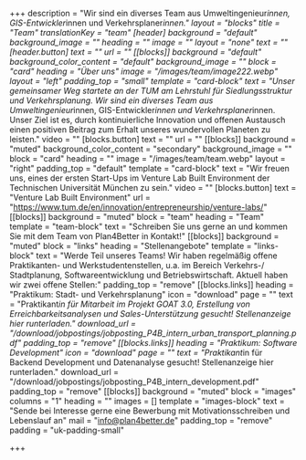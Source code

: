+++
description = "Wir sind ein diverses Team aus Umweltingenieur*innen, GIS-Entwickler*innen und Verkehrsplaner*innen."
layout = "blocks"
title = "Team"
translationKey = "team"
[header]
background = "default"
background_image = ""
heading = ""
image = ""
layout = "none"
text = ""
[header.button]
text = ""
url = ""
[[blocks]]
background = "default"
background_color_content = "default"
background_image = ""
block = "card"
heading = "Über uns"
image = "/images/team/image222.webp"
layout = "left"
padding_top = "small"
template = "card-block"
text = "Unser gemeinsamer Weg startete an der TUM am Lehrstuhl für Siedlungsstruktur und Verkehrsplanung. Wir sind ein diverses Team aus Umweltingenieur*innen, GIS-Entwickler*innen und Verkehrsplaner*innen. Unser Ziel ist es, durch kontinuierliche Innovation und offenen Austausch einen positiven Beitrag zum Erhalt unseres wundervollen Planeten zu leisten."
video = ""
[blocks.button]
text = ""
url = ""
[[blocks]]
background = "muted"
background_color_content = "secondary"
background_image = ""
block = "card"
heading = ""
image = "/images/team/team.webp"
layout = "right"
padding_top = "default"
template = "card-block"
text = "Wir freuen uns, eines der ersten Start-Ups im Venture Lab Built Environment der Technischen Universität München zu sein."
video = ""
[blocks.button]
text = "Venture Lab Built Environment"
url = "https://www.tum.de/en/innovation/entrepreneurship/venture-labs/"
[[blocks]]
background = "muted"
block = "team"
heading = "Team"
template = "team-block"
text = "Schreiben Sie uns gerne an und kommen Sie mit dem Team von Plan4Better in Kontakt!"
[[blocks]]
background = "muted"
block = "links"
heading = "Stellenangebote"
template = "links-block"
text = "Werde Teil unseres Teams! Wir haben regelmäßig offene Praktikanten- und Werkstudentenstellen, u.a. im Bereich Verkehrs-/ Stadtplanung, Softwareentwicklung und Betriebswirtschaft. Aktuell haben wir zwei offene Stellen:"
padding_top = "remove"
[[blocks.links]]
heading = "Praktikum: Stadt- und Verkehrsplanung"
icon = "download"
page = ""
text = "Praktikant*in für Mitarbeit im Projekt GOAT 3.0, Erstellung von Erreichbarkeitsanalysen und Sales-Unterstützung gesucht! Stellenanzeige hier runterladen."
download_url = "/download/jobpostings/jobposting_P4B_intern_urban_transport_planning.pdf"
padding_top = "remove"
[[blocks.links]]
heading = "Praktikum: Software Development"
icon = "download"
page = ""
text = "Praktikant*in für Backend Development und Datenanalyse gesucht! Stellenanzeige hier runterladen."
download_url = "/download/jobpostings/jobposting_P4B_intern_development.pdf"
padding_top = "remove"
[[blocks]]
background = "muted"
block = "images"
columns = "1"
heading = ""
images = []
template = "images-block"
text = "Sende bei Interesse gerne eine Bewerbung mit Motivationsschreiben und Lebenslauf an"
mail = "info@plan4better.de"
padding_top = "remove"
padding = "uk-padding-small"

+++
